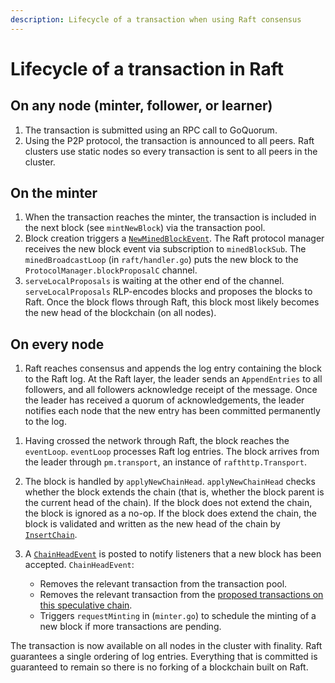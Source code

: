 ```yaml
---
description: Lifecycle of a transaction when using Raft consensus
---
```


# Lifecycle of a transaction in Raft

## On any node (minter, follower, or learner)

1. The transaction is submitted using an RPC call to GoQuorum.
1. Using the P2P protocol, the transaction is announced
to all peers. Raft clusters use static nodes so every transaction
is sent to all peers in the cluster.

## On the minter

1. When the transaction reaches the minter, the transaction is included in the next block (see `mintNewBlock`)
via the transaction pool.
1. Block creation triggers a [`NewMinedBlockEvent`](https://godoc.org/github.com/ConsenSys/quorum/core#NewMinedBlockEvent).
The Raft protocol manager receives the new block event via subscription to `minedBlockSub`. The `minedBroadcastLoop` (in `raft/handler.go`)
puts the new block to the `ProtocolManager.blockProposalC` channel.
1. `serveLocalProposals` is waiting at the other end of the channel. `serveLocalProposals` RLP-encodes
blocks and proposes the blocks to Raft. Once the block flows through Raft, this block most likely becomes
the new head of the blockchain (on all nodes).

## On every node

<!-- vale off -->
1. Raft reaches consensus and appends the log entry containing the block to the Raft
log. At the Raft layer, the leader sends an `AppendEntries` to all
followers, and all followers acknowledge receipt of the message. Once the leader has received a quorum of
acknowledgements, the leader notifies each node that the new entry has been committed permanently to the log.

<!-- vale on -->
1. Having crossed the network through Raft, the block reaches the `eventLoop`. `eventLoop` processes Raft
log entries. The block arrives from the leader through `pm.transport`, an instance of `rafthttp.Transport`.

1. The block is handled by `applyNewChainHead`. `applyNewChainHead` checks whether the block extends the
chain (that is, whether the block parent is the current head of the chain). If the block does not extend
the chain, the block is ignored as a no-op. If the block does extend the chain, the block is validated and
written as the new head of the chain by [`InsertChain`](https://godoc.org/github.com/ConsenSys/quorum/core#BlockChain.InsertChain).

1. A [`ChainHeadEvent`](https://godoc.org/github.com/ConsenSys/quorum/core#ChainHeadEvent) is posted to
notify listeners that a new block has been accepted. `ChainHeadEvent`:
    - Removes the relevant transaction from the transaction pool.
    - Removes the relevant transaction from the [proposed transactions on this speculative chain](Raft-implementation.md#speculative-minting).
    - Triggers `requestMinting` in (`minter.go`) to schedule the minting of a new block if more transactions are pending.

The transaction is now available on all nodes in the cluster with finality. Raft guarantees
a single ordering of log entries. Everything that is committed is guaranteed
to remain so there is no forking of a blockchain built on Raft.
